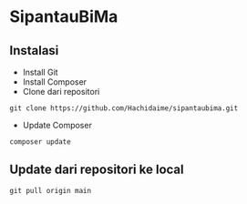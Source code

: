 # SipantauBiMa

## Instalasi

- Install Git
- Install Composer
- Clone dari repositori

```
git clone https://github.com/Hachidaime/sipantaubima.git
```

- Update Composer

```
composer update
```

## Update dari repositori ke local

```
git pull origin main
```
